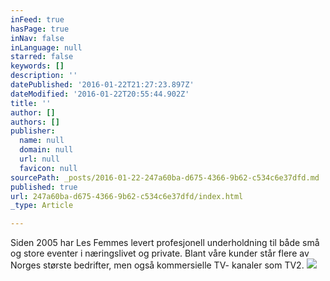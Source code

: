 ```yaml
---
inFeed: true
hasPage: true
inNav: false
inLanguage: null
starred: false
keywords: []
description: ''
datePublished: '2016-01-22T21:27:23.897Z'
dateModified: '2016-01-22T20:55:44.902Z'
title: ''
author: []
authors: []
publisher:
  name: null
  domain: null
  url: null
  favicon: null
sourcePath: _posts/2016-01-22-247a60ba-d675-4366-9b62-c534c6e37dfd.md
published: true
url: 247a60ba-d675-4366-9b62-c534c6e37dfd/index.html
_type: Article

---
```

Siden 2005 har Les Femmes levert profesjonell underholdning til både små og store eventer i næringslivet og private. Blant våre kunder står flere av Norges største bedrifter, men også kommersielle TV- kanaler som TV2\.
![](https://the-grid-user-content.s3-us-west-2.amazonaws.com/0df5d970-6899-4f72-974c-0bdb72799f0a.jpg)